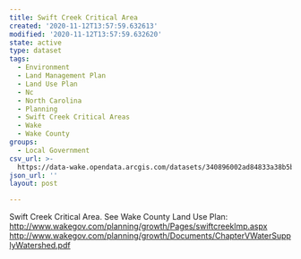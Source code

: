 ```yaml
---
title: Swift Creek Critical Area
created: '2020-11-12T13:57:59.632613'
modified: '2020-11-12T13:57:59.632620'
state: active
type: dataset
tags:
  - Environment
  - Land Management Plan
  - Land Use Plan
  - Nc
  - North Carolina
  - Planning
  - Swift Creek Critical Areas
  - Wake
  - Wake County
groups:
  - Local Government
csv_url: >-
  https://data-wake.opendata.arcgis.com/datasets/340896002ad84833a38b5b32718d6e88_0.csv?outSR=%7B%22latestWkid%22%3A2264%2C%22wkid%22%3A102719%7D
json_url: ''
layout: post

---
```

Swift Creek Critical Area. See Wake County Land Use Plan:
http://www.wakegov.com/planning/growth/Pages/swiftcreeklmp.aspx http://www.wakegov.com/planning/growth/Documents/ChapterVWaterSupplyWatershed.pdf
